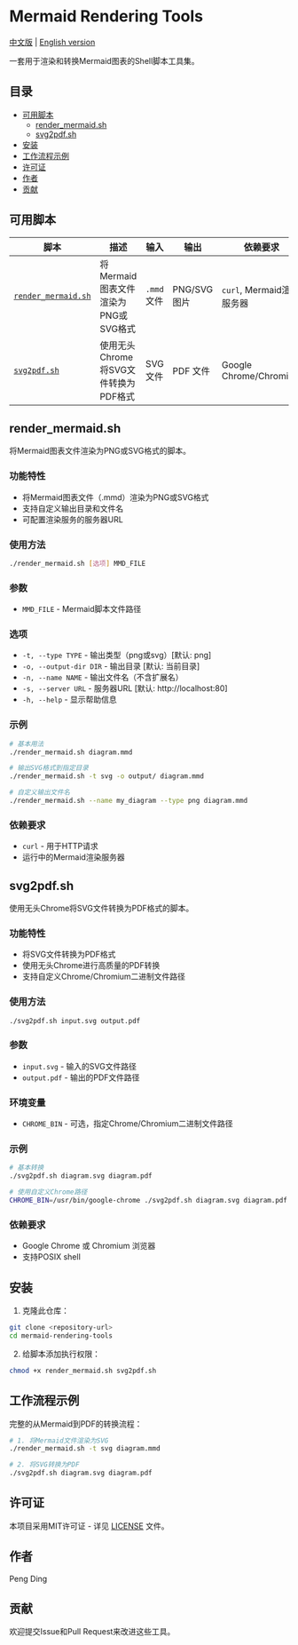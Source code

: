 # Mermaid Rendering Tools

[中文版](README_zh.md) | [English version](README_en.md)

一套用于渲染和转换Mermaid图表的Shell脚本工具集。

## 目录

- [可用脚本](#可用脚本)
  - [render_mermaid.sh](#render_mermaidsh)
  - [svg2pdf.sh](#svg2pdfsh)
- [安装](#安装)
- [工作流程示例](#工作流程示例)
- [许可证](#许可证)
- [作者](#作者)
- [贡献](#贡献)

## 可用脚本

| 脚本 | 描述 | 输入 | 输出 | 依赖要求 |
|------|------|------|------|----------|
| [`render_mermaid.sh`](render_mermaid.sh) | 将Mermaid图表文件渲染为PNG或SVG格式 | `.mmd` 文件 | PNG/SVG 图片 | `curl`, Mermaid渲染服务器 |
| [`svg2pdf.sh`](svg2pdf.sh) | 使用无头Chrome将SVG文件转换为PDF格式 | SVG 文件 | PDF 文件 | Google Chrome/Chromium |

## render_mermaid.sh

将Mermaid图表文件渲染为PNG或SVG格式的脚本。

### 功能特性

- 将Mermaid图表文件（.mmd）渲染为PNG或SVG格式
- 支持自定义输出目录和文件名
- 可配置渲染服务的服务器URL

### 使用方法

```bash
./render_mermaid.sh [选项] MMD_FILE
```

### 参数

- `MMD_FILE` - Mermaid脚本文件路径

### 选项

- `-t, --type TYPE` - 输出类型（png或svg）[默认: png]
- `-o, --output-dir DIR` - 输出目录 [默认: 当前目录]
- `-n, --name NAME` - 输出文件名（不含扩展名）
- `-s, --server URL` - 服务器URL [默认: http://localhost:80]
- `-h, --help` - 显示帮助信息

### 示例

```bash
# 基本用法
./render_mermaid.sh diagram.mmd

# 输出SVG格式到指定目录
./render_mermaid.sh -t svg -o output/ diagram.mmd

# 自定义输出文件名
./render_mermaid.sh --name my_diagram --type png diagram.mmd
```

### 依赖要求

- `curl` - 用于HTTP请求
- 运行中的Mermaid渲染服务器

## svg2pdf.sh

使用无头Chrome将SVG文件转换为PDF格式的脚本。

### 功能特性

- 将SVG文件转换为PDF格式
- 使用无头Chrome进行高质量的PDF转换
- 支持自定义Chrome/Chromium二进制文件路径

### 使用方法

```bash
./svg2pdf.sh input.svg output.pdf
```

### 参数

- `input.svg` - 输入的SVG文件路径
- `output.pdf` - 输出的PDF文件路径

### 环境变量

- `CHROME_BIN` - 可选，指定Chrome/Chromium二进制文件路径

### 示例

```bash
# 基本转换
./svg2pdf.sh diagram.svg diagram.pdf

# 使用自定义Chrome路径
CHROME_BIN=/usr/bin/google-chrome ./svg2pdf.sh diagram.svg diagram.pdf
```

### 依赖要求

- Google Chrome 或 Chromium 浏览器
- 支持POSIX shell

## 安装

1. 克隆此仓库：

```bash
git clone <repository-url>
cd mermaid-rendering-tools
```

2. 给脚本添加执行权限：

```bash
chmod +x render_mermaid.sh svg2pdf.sh
```

## 工作流程示例

完整的从Mermaid到PDF的转换流程：

```bash
# 1. 将Mermaid文件渲染为SVG
./render_mermaid.sh -t svg diagram.mmd

# 2. 将SVG转换为PDF
./svg2pdf.sh diagram.svg diagram.pdf
```

## 许可证

本项目采用MIT许可证 - 详见 [LICENSE](LICENSE) 文件。

## 作者

Peng Ding

## 贡献

欢迎提交Issue和Pull Request来改进这些工具。
